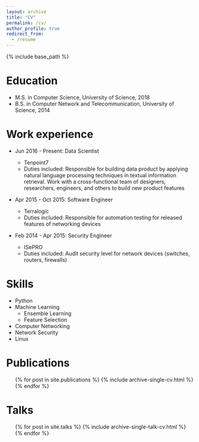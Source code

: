 ```yaml
---
layout: archive
title: "CV"
permalink: /cv/
author_profile: true
redirect_from:
  - /resume
---
```


{% include base_path %}

Education
======
* M.S. in Computer Science, University of Science, 2018
* B.S. in Computer Network and Telecommunication, University of Science, 2014

Work experience
======
* Jun 2016 - Present: Data Scientist
  * Tenpoint7
  * Duties included: Responsible for building data product by applying natural language processing techniques in textual information retrieval. Work with a cross-functional team of designers, researchers, engineers, and others to build new product features


* Apr 2015 - Oct 2015: Software Engineer
  * Terralogic
  * Duties included: Responsible for automation testing for released features of networking devices

* Feb 2014 - Apr 2015: Security Engineer
  * ISePRO
  * Duties included: Audit security level for network devices (switches, routers, firewalls)
  
Skills
======
* Python
* Machine Learning
  * Ensemble Learning
  * Feature Selection
* Computer Networking
* Network Security
* Linux

Publications
======
  <ul>{% for post in site.publications %}
    {% include archive-single-cv.html %}
  {% endfor %}</ul>
  
Talks
======
  <ul>{% for post in site.talks %}
    {% include archive-single-talk-cv.html %}
  {% endfor %}</ul>
  
<!-- Teaching -->
<!-- ====== -->
<!--   <ul>{% for post in site.teaching %} -->
<!--     {% include archive-single-cv.html %} -->
<!--   {% endfor %}</ul> -->
